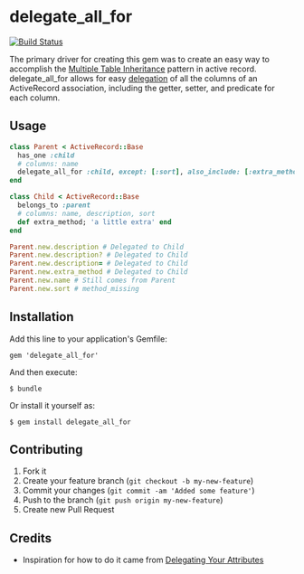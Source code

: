 # delegate_all_for

[![Build Status](https://travis-ci.org/LessonPlanet/delegate_all_for.png)](https://travis-ci.org/LessonPlanet/delegate_all_for)

The primary driver for creating this gem was to create an easy way to accomplish the
[Multiple Table Inheritance](http://techspry.com/ruby_and_rails/multiple-table-inheritance-in-rails-3/)
pattern in active record.  delegate_all_for allows for easy [delegation](http://apidock.com/rails/Module/delegate)
of all the columns of an ActiveRecord association, including the getter, setter, and predicate for each column.

## Usage

```ruby
class Parent < ActiveRecord::Base
  has_one :child
  # columns: name
  delegate_all_for :child, except: [:sort], also_include: [:extra_method], allow_nil: true
end

class Child < ActiveRecord::Base
  belongs_to :parent
  # columns: name, description, sort
  def extra_method; 'a little extra' end
end

Parent.new.description # Delegated to Child
Parent.new.description? # Delegated to Child
Parent.new.description= # Delegated to Child
Parent.new.extra_method # Delegated to Child
Parent.new.name # Still comes from Parent
Parent.new.sort # method_missing
```

## Installation

Add this line to your application's Gemfile:

    gem 'delegate_all_for'

And then execute:

    $ bundle

Or install it yourself as:

    $ gem install delegate_all_for

## Contributing

1. Fork it
2. Create your feature branch (`git checkout -b my-new-feature`)
3. Commit your changes (`git commit -am 'Added some feature'`)
4. Push to the branch (`git push origin my-new-feature`)
5. Create new Pull Request

## Credits

* Inspiration for how to do it came from [Delegating Your Attributes](http://killswitchcollective.com/articles/21_delegating_your_attributes)
